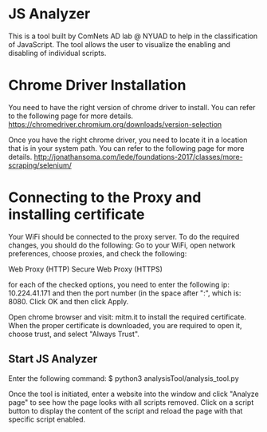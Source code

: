 # JS Analyzer
This is a tool built by ComNets AD lab @ NYUAD to help in the classification of JavaScript. The tool allows the user to visualize the enabling and disabling of individual scripts.

# Chrome Driver Installation
You need to have the right version of chrome driver to install. You can refer to the following page for more details.
https://chromedriver.chromium.org/downloads/version-selection

Once you have the right chrome driver, you need to locate it in a location that is in your system path. You can refer to the following page for more details.
http://jonathansoma.com/lede/foundations-2017/classes/more-scraping/selenium/

# Connecting to the Proxy and installing certificate
Your WiFi should be connected to the proxy server. To do the required changes, you should do the following:
Go to your WiFi, open network preferences, choose proxies, and check the following:

Web Proxy (HTTP)
Secure Web Proxy (HTTPS)

for each of the checked options, you need to enter the following ip: 10.224.41.171 and then the port number (in the space after ":", which is: 8080. Click OK and then click Apply.

Open chrome browser and visit: mitm.it to install the required certificate. When the proper certificate is downloaded, you are required to open it, choose trust, and select "Always Trust".

## Start JS Analyzer

Enter the following command:
$ python3 analysisTool/analysis_tool.py

Once the tool is initiated, enter a website into the window and click "Analyze page" to see how the page looks with all scripts removed. Click on a script button to display the content of the script and reload the page with that specific script enabled.
